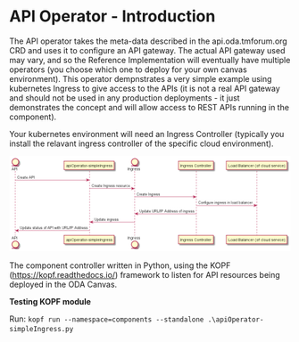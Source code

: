 # API Operator - Introduction

The API operator takes the meta-data described in the api.oda.tmforum.org CRD and uses it to configure an API gateway. The actual API gateway used may vary, and so the Reference Implementation will eventually have multiple operators (you choose which one to deploy for your own canvas environment). This operator dempnstrates a very simple example using kubernetes Ingress to give access to the APIs (it is not a real API gateway and should not be used in any production deployments - it just demonstrates the concept and will allow access to REST APIs running in the component).

Your kubernetes environment will need an Ingress Controller (typically you install the relavant ingress controller of the specific cloud environment).



![Sequence diagram](sequenceDiagrams/apiOperatorSimpleIngress.png)



The component controller written in Python, using the KOPF (https://kopf.readthedocs.io/) framework to listen for API resources being deployed in the ODA Canvas. 


**Testing KOPF module**

Run: `kopf run --namespace=components --standalone .\apiOperator-simpleIngress.py`
